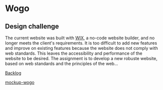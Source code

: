 # Wogo


## Design challenge
The current website was built with [WIX](https://www.wix.com/), a no-code website builder, and no longer meets the client's requirements. It is too difficult to add new features and improve on existing features because the website does not comply with web standards. This leaves the accessibility and performance of the website to be desired. The assignment is to develop a new robuste website, based on web standards and the principles of the web...

[Backlog](https://github.com/orgs/fdnd-agency/projects/29/views/1)

[mockup-wogo](https://github.com/mcphendriks/wogo/assets/112857444/8a4b6785-f30d-488b-a680-0893cdb2cc2e)